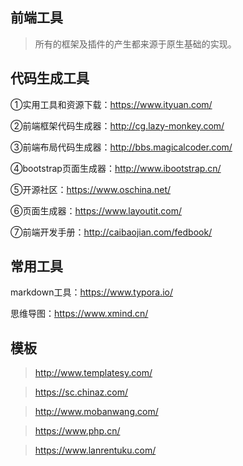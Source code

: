 ## 前端工具
> 所有的框架及插件的产生都来源于原生基础的实现。

## 代码生成工具

①实用工具和资源下载：<a href="https://www.ityuan.com/">https://www.ityuan.com/</a>

②前端框架代码生成器：<a href="http://cg.lazy-monkey.com/">http://cg.lazy-monkey.com/</a>

③前端布局代码生成器：<a href="http://bbs.magicalcoder.com/">http://bbs.magicalcoder.com/</a>

④bootstrap页面生成器：<a href="http://www.ibootstrap.cn/">http://www.ibootstrap.cn/</a>

⑤开源社区：<a href="https://www.oschina.net/">https://www.oschina.net/</a>

⑥页面生成器：<a href="https://www.layoutit.com/">https://www.layoutit.com/</a>

⑦前端开发手册：<a href="http://caibaojian.com/fedbook/">http://caibaojian.com/fedbook/</a>

## 常用工具

markdown工具：<a href="https://www.typora.io/">https://www.typora.io/</a>

思维导图：<a href="https://www.xmind.cn/">https://www.xmind.cn/</a>

## 模板

> <a href="http://www.templatesy.com/">http://www.templatesy.com/</a>

> <a href="https://sc.chinaz.com/">https://sc.chinaz.com/</a>

> <a href="http://www.mobanwang.com/">http://www.mobanwang.com/</a>

> <a href="https://www.php.cn/">https://www.php.cn/</a>

> <a href="https://www.lanrentuku.com/">https://www.lanrentuku.com/</a>